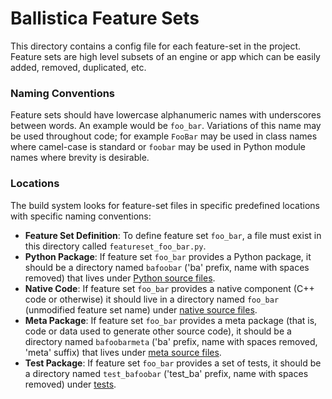 # Ballistica Feature Sets

This directory contains a config file for each feature-set in the project.
Feature sets are high level subsets of an engine or app which can be easily
added, removed, duplicated, etc.

### Naming Conventions

Feature sets should have lowercase alphanumeric names with underscores between
words. An example would be `foo_bar`. Variations of this name may be used
throughout code; for example `FooBar` may be used in class names where
camel-case is standard or `foobar` may be used in Python module names where
brevity is desirable.

### Locations

The build system looks for feature-set files in specific predefined locations
with specific naming conventions:

- **Feature Set Definition**: To define feature set `foo_bar`, a file must exist
  in this directory called `featureset_foo_bar.py`.
- **Python Package**: If feature set `foo_bar` provides a Python package, it
  should be a directory named `bafoobar` ('ba' prefix, name with spaces removed)
  that lives under [Python source files](../../src/assets/ba_data/python).
- **Native Code**: If feature set `foo_bar` provides a native component (C++
  code or otherwise) it should live in a directory named `foo_bar` (unmodified
  feature set name) under [native source files](../../src/ballistica).
- **Meta Package**: If feature set `foo_bar` provides a meta package (that is,
  code or data used to generate other source code), it should be a directory
  named `bafoobarmeta` ('ba' prefix, name with spaces removed, 'meta' suffix)
  that lives under [meta source files](../../src/meta).
- **Test Package**: If feature set `foo_bar` provides a set of tests, it should
  be a directory named `test_bafoobar` ('test_ba' prefix, name with spaces
  removed) under [tests](../../tests).

